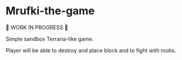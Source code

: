# Mrufki-the-game

🚧 WORK IN PROGRESS 🚧

Simple sandbox Terraria-like game.

Player will be able to destroy and place block and to fight with mobs.
